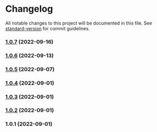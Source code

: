# Changelog

All notable changes to this project will be documented in this file. See [standard-version](https://github.com/conventional-changelog/standard-version) for commit guidelines.

### [1.0.7](https://github.com/wallet-manager/wallet-manager-client/compare/v1.0.6...v1.0.7) (2022-09-16)

### [1.0.6](https://github.com/wallet-manager/wallet-manager-client/compare/v1.0.5...v1.0.6) (2022-09-13)

### [1.0.5](https://github.com/wallet-manager/wallet-manager-client/compare/v1.0.4...v1.0.5) (2022-09-07)

### [1.0.4](https://github.com/wallet-manager/wallet-manager-client/compare/v1.0.3...v1.0.4) (2022-09-01)

### [1.0.3](https://github.com/wallet-manager/wallet-manager-client/compare/v1.0.2...v1.0.3) (2022-09-01)

### [1.0.2](https://github.com/wallet-manager/wallet-manager-client/compare/v1.0.1...v1.0.2) (2022-09-01)

### 1.0.1 (2022-09-01)
